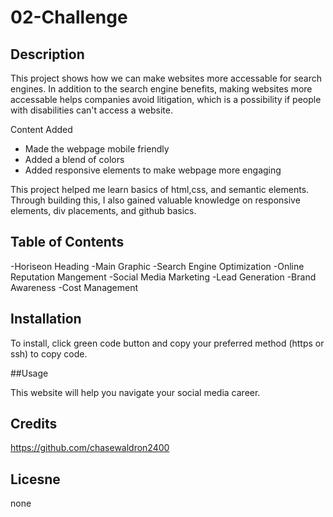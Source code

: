 # 02-Challenge

## Description

This project shows how we can make websites more accessable for search engines. In addition to the search engine benefits, making websites more accessable helps companies avoid litigation, which is a possibility if people with disabilities can't access a website.

Content Added
- Made the webpage mobile friendly
- Added a blend of colors
- Added responsive elements to make webpage more engaging

This project helped me learn basics of html,css, and semantic elements. Through building this, I also gained valuable knowledge on responsive elements, div placements, and github basics.

## Table of Contents

-Horiseon Heading
-Main Graphic
-Search Engine Optimization
-Online Reputation Mangement
-Social Media Marketing
-Lead Generation
-Brand Awareness
-Cost Management

## Installation

To install, click green code button and copy your preferred method (https or ssh) to copy code.

##Usage

This website will help you navigate your social media career.

## Credits

https://github.com/chasewaldron2400

## Licesne

none
